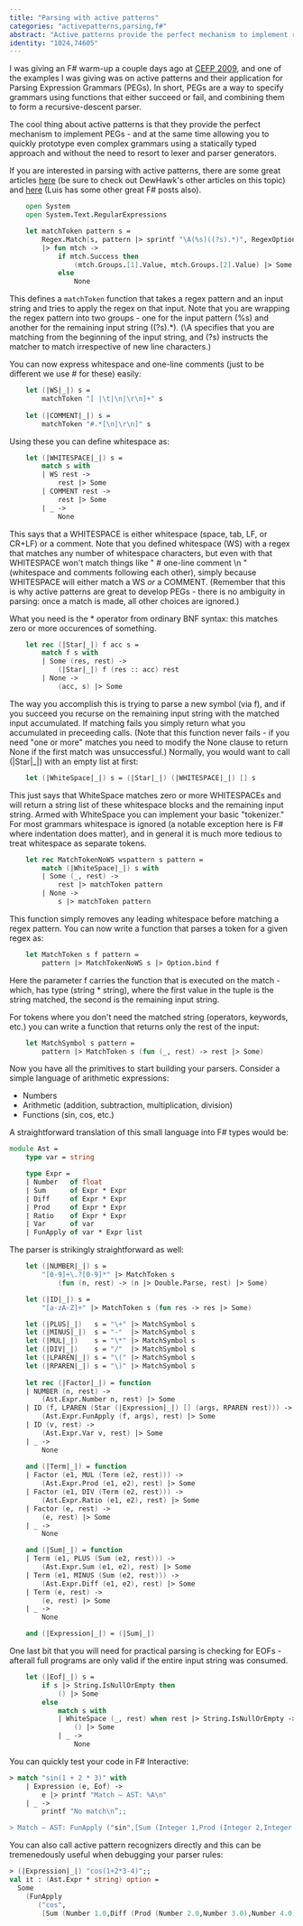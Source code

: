 ```yaml
---
title: "Parsing with active patterns"
categories: "activepatterns,parsing,f#"
abstract: "Active patterns provide the perfect mechanism to implement recursive-descent parsers - allowing you to quickly prototype even complex grammars using a statically typed approach and without the need to resort to lexer and parser generators."
identity: "1024,74605"
---
```

I was giving an F# warm-up a couple days ago at [CEFP 2009](http://www.inf.elte.hu/english/conf/tfp_cefp_2009/Lapok/index.aspx), and one of the examples I was giving was on active patterns and their application for Parsing Expression Grammars (PEGs). In short, PEGs are a way to specify grammars using functions that either succeed or fail, and combining them to form a recursive-descent parser.

The cool thing about active patterns is that they provide the perfect mechanism to implement PEGs - and at the same time allowing you to quickly prototype even complex grammars using a statically typed approach and without the need to resort to lexer and parser generators.

If you are interested in parsing with active patterns, there are some great articles [here</a> (be sure to check out DewHawk's other articles on this topic) and <a href="http://langexplr.blogspot.com/2008/11/using-mgrammar-parser-from-f.html">here](http://devhawk.net/2008/01/29/Practical+F+Parsing+Recursion+And+Predicate+Functions.aspx) (Luis has some other great F# posts also).

```fsharp
    open System
    open System.Text.RegularExpressions

    let matchToken pattern s =
        Regex.Match(s, pattern |> sprintf "\A(%s)((?s).*)", RegexOptions.Multiline)
        |> fun mtch ->
            if mtch.Success then
                (mtch.Groups.[1].Value, mtch.Groups.[2].Value) |> Some
            else
                None
```

This defines a `matchToken` function that takes a regex pattern and an input string and tries to apply the regex on that input. Note that you are wrapping the regex pattern into two groups - one for the input pattern (%s) and another for the remaining input string ((?s).*). (\A specifies that you are matching from the beginning of the input string, and (?s) instructs the matcher to match irrespective of new line characters.)

You can now express whitespace and one-line comments (just to be different we use # for these) easily:

```fsharp
    let (|WS|_|) s =
        matchToken "[ |\t|\n|\r\n]+" s
    
    let (|COMMENT|_|) s =
        matchToken "#.*[\n|\r\n]" s
```

Using these you can define whitespace as:

```fsharp
    let (|WHITESPACE|_|) s =
        match s with
        | WS rest ->
            rest |> Some
        | COMMENT rest ->
            rest |> Some
        | _ ->
            None
```

This says that a WHITESPACE is either whitespace (space, tab, LF, or CR+LF) or a comment. Note that you defined whitespace (WS) with a regex that matches any number of whitespace characters, but even with that WHITESPACE won't match things like " # one-line comment \n " (whitespace and comments following each other), simply because WHITESPACE will either match a WS *or* a COMMENT. (Remember that this is why active patterns are great to develop PEGs - there is no ambiguity in parsing: once a match is made, all other choices are ignored.)

What you need is the * operator from ordinary BNF syntax: this matches zero or more occurences of something.

```fsharp
    let rec (|Star|_|) f acc s =
        match f s with
        | Some (res, rest) ->
            (|Star|_|) f (res :: acc) rest
        | None ->
            (acc, s) |> Some
```

The way you accomplish this is trying to parse a new symbol (via f), and if you succeed you recurse on the remaining input string with the matched input accumulated. If matching fails you simply return what you accumulated in preceeding calls. (Note that this function never fails - if you need "one or more" matches you need to modify the None clause to return None if the first match was unsuccessful.) Normally, you would want to call (|Star|_|) with an empty list at first:

```fsharp
    let (|WhiteSpace|_|) s = (|Star|_|) (|WHITESPACE|_|) [] s
```

This just says that WhiteSpace matches zero or more WHITESPACEs and will return a string list of these whitespace blocks and the remaining input string.
Armed with WhiteSpace you can implement your basic "tokenizer." For most grammars whitespace is ignored (a notable exception here is F# where indentation does matter), and in general it is much more tedious to treat whitespace as separate tokens.

```fsharp
    let rec MatchTokenNoWS wspattern s pattern =
        match (|WhiteSpace|_|) s with
        | Some (_, rest) ->
            rest |> matchToken pattern
        | None ->
            s |> matchToken pattern
```

This function simply removes any leading whitespace before matching a regex pattern. You can now write a function that parses a token for a given regex as:

```fsharp
    let MatchToken s f pattern =
        pattern |> MatchTokenNoWS s |> Option.bind f
```

Here the parameter f carries the function that is executed on the match - which, has type (string * string), where the first value in the tuple is the string matched, the second is the remaining input string.

For tokens where you don't need the matched string (operators, keywords, etc.) you can write a function that returns only the rest of the input:

```fsharp
    let MatchSymbol s pattern =
        pattern |> MatchToken s (fun (_, rest) -> rest |> Some)
```

Now you have all the primitives to start building your parsers. Consider a simple language of arithmetic expressions:

 * Numbers
 * Arithmetic (addition, subtraction, multiplication, division)
 * Functions (sin, cos, etc.)

A straightforward translation of this small language into F# types would be:

```fsharp
module Ast =
    type var = string

    type Expr =
    | Number   of float
    | Sum      of Expr * Expr
    | Diff     of Expr * Expr
    | Prod     of Expr * Expr
    | Ratio    of Expr * Expr
    | Var      of var
    | FunApply of var * Expr list
```

The parser is strikingly straightforward as well:

```fsharp
    let (|NUMBER|_|) s =
        "[0-9]+\.?[0-9]*" |> MatchToken s
            (fun (n, rest) -> (n |> Double.Parse, rest) |> Some)

    let (|ID|_|) s =
        "[a-zA-Z]+" |> MatchToken s (fun res -> res |> Some)

    let (|PLUS|_|)   s = "\+" |> MatchSymbol s
    let (|MINUS|_|)  s = "-"  |> MatchSymbol s
    let (|MUL|_|)    s = "\*" |> MatchSymbol s
    let (|DIV|_|)    s = "/"  |> MatchSymbol s
    let (|LPAREN|_|) s = "\(" |> MatchSymbol s
    let (|RPAREN|_|) s = "\)" |> MatchSymbol s
    
    let rec (|Factor|_|) = function
    | NUMBER (n, rest) ->
        (Ast.Expr.Number n, rest) |> Some
    | ID (f, LPAREN (Star (|Expression|_|) [] (args, RPAREN rest))) ->
        (Ast.Expr.FunApply (f, args), rest) |> Some
    | ID (v, rest) ->
        (Ast.Expr.Var v, rest) |> Some
    | _ ->
        None
        
    and (|Term|_|) = function
    | Factor (e1, MUL (Term (e2, rest))) ->
        (Ast.Expr.Prod (e1, e2), rest) |> Some
    | Factor (e1, DIV (Term (e2, rest))) ->
        (Ast.Expr.Ratio (e1, e2), rest) |> Some
    | Factor (e, rest) ->
        (e, rest) |> Some
    | _ ->
        None

    and (|Sum|_|) = function
    | Term (e1, PLUS (Sum (e2, rest))) ->
        (Ast.Expr.Sum (e1, e2), rest) |> Some
    | Term (e1, MINUS (Sum (e2, rest))) ->
        (Ast.Expr.Diff (e1, e2), rest) |> Some
    | Term (e, rest) ->
        (e, rest) |> Some
    | _ ->
        None

    and (|Expression|_|) = (|Sum|_|)
```

One last bit that you will need for practical parsing is checking for EOFs - afterall full programs are only valid if the entire input string was consumed.

```fsharp
    let (|Eof|_|) s =
        if s |> String.IsNullOrEmpty then
            () |> Some
        else
            match s with
            | WhiteSpace (_, rest) when rest |> String.IsNullOrEmpty ->
                () |> Some
            | _ ->
                None
```

You can quickly test your code in F# Interactive:

```fsharp
> match "sin(1 + 2 * 3)" with
    | Expression (e, Eof) ->
        e |> printf "Match – AST: %A\n"
    | _ ->
        printf "No match\n”;;

> Match – AST: FunApply ("sin",[Sum (Integer 1,Prod (Integer 2,Integer 3))])
```

You can also call active pattern recognizers directly and this can be tremenedously useful when debugging your parser rules:

```fsharp
> (|Expression|_|) "cos(1+2*3-4)";;
val it : (Ast.Expr * string) option =
  Some
    (FunApply
       ("cos",
        [Sum (Number 1.0,Diff (Prod (Number 2.0,Number 3.0),Number 4.0))]), "")
```